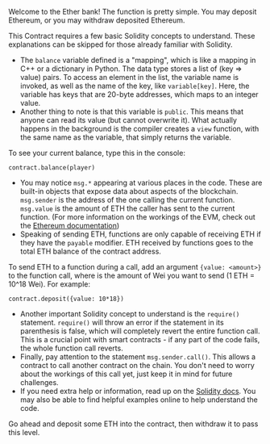 Welcome to the Ether bank! The function is pretty simple. You may deposit Ethereum, or you may withdraw deposited Ethereum.

This Contract requires a few basic Solidity concepts to understand. These explanations can be skipped for those already familiar with Solidity.
 - The `balance` variable defined is a "mapping", which is like a mapping in C++ or a dictionary in Python. The data type stores a list of (key => value) pairs. To access an element in the list, the variable name is invoked, as well as the name of the key, like `variable[key]`. Here, the variable has keys that are 20-byte addresses, which maps to an integer value.
 - Another thing to note is that this variable is `public`. This means that anyone can read its value (but cannot overwrite it). What actually happens in the background is the compiler creates a `view` function, with the same name as the variable, that simply returns the variable. 

To see your current balance, type this in the console:
```
contract.balance(player)
```
 - You may notice `msg.*` appearing at various places in the code. These are built-in objects that expose data about aspects of the blockchain. `msg.sender` is the address of the one calling the current function. `msg.value` is the amount of ETH the caller has sent to the current function. (For more information on the workings of the EVM, check out the [Ethereum documentation](https://ethereum.org/en/developers/docs/evm/))
 - Speaking of sending ETH, functions are only capable of receiving ETH if they have the `payable` modifier. ETH received by functions goes to the total ETH balance of the contract address.

To send ETH to a function during a call, add an argument `{value: <amount>}` to the function call, where <amount> is the amount of Wei you want to send (1 ETH = 10^18 Wei). For example:
```
contract.deposit({value: 10*18})
```
 - Another important Solidity concept to understand is the `require()` statement. `require()` will throw an error if the statement in its parenthesis is false, which will completely revert the entire function call. This is a crucial point with smart contracts - if any part of the code fails, the whole function call reverts.
 - Finally, pay attention to the statement `msg.sender.call()`. This allows a contract to call another contract on the chain. You don't need to worry about the workings of this call yet, just keep it in mind for future challenges.
 - If you need extra help or information, read up on the [Solidity docs](https://docs.soliditylang.org/en/v0.8.13/). You may also be able to find helpful examples online to help understand the code.

Go ahead and deposit some ETH into the contract, then withdraw it to pass this level.